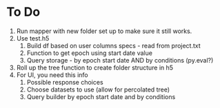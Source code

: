 # To Do

1. Run mapper with new folder set up to make sure it still works. 
2. Use test.h5
   1. Build df based on user columns specs - read from project.txt
   2. Function to get epoch using start date value
   3. Query storage - by epoch start date AND by conditions (py.eval?)
3. Roll up the tree function to create folder structure in h5
4. For UI, you need this info
   1. Possible response choices
   2. Choose datasets to use (allow for percolated tree)
   3. Query builder by epoch start date and by conditions
